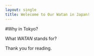 ```yaml
---
layout: single
title: Welecome to Our Watan in Japan!
---
```


#Why in Tokyo?

What *WATAN* stands for?

Thank you for reading.
